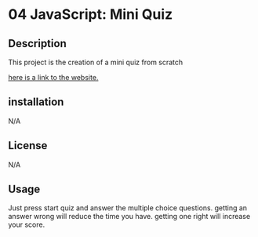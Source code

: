 # 04 JavaScript: Mini Quiz

## Description
This project is the creation of a mini quiz from scratch

[here is a link to the website.](https://alexgriffitts.github.io/miniquiz/)



## installation
N/A

## License
N/A

## Usage
Just press start quiz and answer the multiple choice questions. getting an answer wrong will reduce the time you have. getting one right will increase your score.